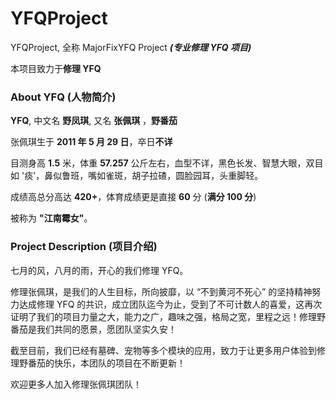# YFQProject

YFQProject, 全称 MajorFixYFQ Project ***(专业修理 YFQ 项目)***

本项目致力于**修理 YFQ**

### About YFQ (人物简介)

**YFQ**, 中文名 **野凤琪**, 又名 **张佩琪** ，**野番茄**

张佩琪生于 **2011 年 5 月 29 日**，卒日**不详**

目测身高 **1.5** 米，体重 **57.257** 公斤左右，血型不详，黑色长发、智慧大眼，双目如 '痰'，鼻似鲁班，嘴如雀斑，胡子拉碴，圆脸园耳，头重脚轻。

成绩高总分高达 **420+**，体育成绩更是直接 **60** 分 (**满分 100 分**)

被称为 **"江南霉女"**。

### Project Description (项目介绍)

七月的风，八月的雨，开心的我们修理 YFQ。

修理张佩琪，是我们的人生目标，所向披靡，以 “不到黄河不死心” 的坚持精神努力达成修理 YFQ 的共识，成立团队迄今为止，受到了不可计数人的喜爱，这再次证明了我们的项目力量之大，能力之广，趣味之强，格局之宽，里程之远！修理野番茄是我们共同的愿景，愿团队坚实久安！

截至目前，我们已经有墓碑、宠物等多个模块的应用，致力于让更多用户体验到修理野番茄的快乐，本团队的项目在不断更新！

欢迎更多人加入修理张佩琪团队！